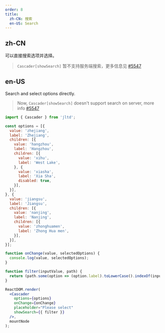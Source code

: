 ```yaml
---
order: 8
title:
  zh-CN: 搜索
  en-US: Search
---
```


## zh-CN

可以直接搜索选项并选择。

> `Cascader[showSearch]` 暂不支持服务端搜索，更多信息见 [#5547](https://github.com/ant-design/ant-design/issues/5547)

## en-US

Search and select options directly.

> Now, `Cascader[showSearch]` doesn't support search on server, more info [#5547](https://github.com/ant-design/ant-design/issues/5547)

````jsx
import { Cascader } from 'jltd';

const options = [{
  value: 'zhejiang',
  label: 'Zhejiang',
  children: [{
    value: 'hangzhou',
    label: 'Hangzhou',
    children: [{
      value: 'xihu',
      label: 'West Lake',
    }, {
      value: 'xiasha',
      label: 'Xia Sha',
      disabled: true,
    }],
  }],
}, {
  value: 'jiangsu',
  label: 'Jiangsu',
  children: [{
    value: 'nanjing',
    label: 'Nanjing',
    children: [{
      value: 'zhonghuamen',
      label: 'Zhong Hua men',
    }],
  }],
}];

function onChange(value, selectedOptions) {
  console.log(value, selectedOptions);
}

function filter(inputValue, path) {
  return (path.some(option => (option.label).toLowerCase().indexOf(inputValue.toLowerCase()) > -1));
}

ReactDOM.render(
  <Cascader
    options={options}
    onChange={onChange}
    placeholder="Please select"
    showSearch={{ filter }}
  />,
  mountNode
);
````
